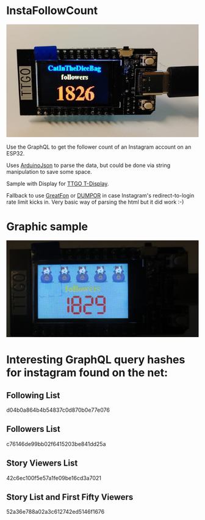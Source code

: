 # InstaFollowCount

![InstaFollowCount on TTGO T-Display](InstaFollowCount-T-Display.jpg?raw=true)

Use the GraphQL to get the follower count of an Instagram account on an ESP32.

Uses [ArduinoJson](https://arduinojson.org/) to parse the data, but could be done via string manipulation to save some space.

Sample with Display for [TTGO T-Display](https://github.com/Xinyuan-LilyGO/TTGO-T-Display).

Fallback to use [GreatFon](https://greatfon.com/) or [DUMPOR](https://dumpor.com/) in case Instagram's redirect-to-login rate limit kicks in. Very basic way of parsing the html but it did work :-)

# Graphic sample

![InstaFollowCount with images on TTGO T-Display](InstaFollowCount-T-Display-catinthedicebag.JPG?raw=true)

# Interesting GraphQL query hashes for instagram found on the net:

## Following List
d04b0a864b4b54837c0d870b0e77e076

## Followers List
c76146de99bb02f6415203be841dd25a

## Story Viewers List
42c6ec100f5e57a1fe09be16cd3a7021

## Story List and First Fifty Viewers
52a36e788a02a3c612742ed5146f1676